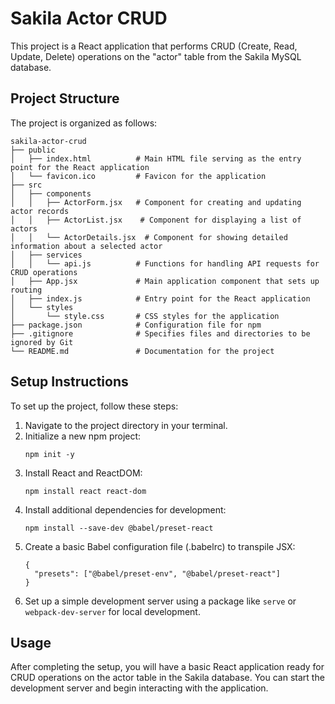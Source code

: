 # Sakila Actor CRUD

This project is a React application that performs CRUD (Create, Read, Update, Delete) operations on the "actor" table from the Sakila MySQL database.

## Project Structure

The project is organized as follows:

```
sakila-actor-crud
├── public
│   ├── index.html          # Main HTML file serving as the entry point for the React application
│   └── favicon.ico         # Favicon for the application
├── src
│   ├── components
│   │   ├── ActorForm.jsx   # Component for creating and updating actor records
│   │   ├── ActorList.jsx    # Component for displaying a list of actors
│   │   └── ActorDetails.jsx  # Component for showing detailed information about a selected actor
│   ├── services
│   │   └── api.js          # Functions for handling API requests for CRUD operations
│   ├── App.jsx             # Main application component that sets up routing
│   ├── index.js            # Entry point for the React application
│   └── styles
│       └── style.css       # CSS styles for the application
├── package.json            # Configuration file for npm
├── .gitignore              # Specifies files and directories to be ignored by Git
└── README.md               # Documentation for the project
```

## Setup Instructions

To set up the project, follow these steps:

1. Navigate to the project directory in your terminal.
2. Initialize a new npm project:
   ```
   npm init -y
   ```
3. Install React and ReactDOM:
   ```
   npm install react react-dom
   ```
4. Install additional dependencies for development:
   ```
   npm install --save-dev @babel/preset-react
   ```
5. Create a basic Babel configuration file (.babelrc) to transpile JSX:
   ```
   {
     "presets": ["@babel/preset-env", "@babel/preset-react"]
   }
   ```
6. Set up a simple development server using a package like `serve` or `webpack-dev-server` for local development.

## Usage

After completing the setup, you will have a basic React application ready for CRUD operations on the actor table in the Sakila database. You can start the development server and begin interacting with the application.